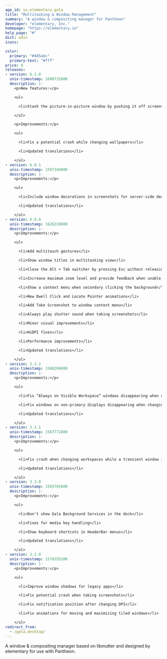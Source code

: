 ```yaml
---
app_id: io.elementary.gala
title: "Multitasking & Window Management"
summary: "A window & compositing manager for Pantheon"
developer: "elementary, Inc."
homepage: "https://elementary.io"
help_page: "#"
dist: odin
icons:

color:
  primary: "#485a6c"
  primary-text: "#fff"
price: 0
releases:
- version: 6.2.0
  unix-timestamp: 1600732800
  description: |-
    <p>New features:</p>

    <ul>

      <li>Stash the picture-in-picture window by pushing it off screen</li>

    </ul>

    <p>Improvements:</p>

    <ul>

      <li>Fix a potential crash while changing wallpapers</li>

      <li>Updated translations</li>

    </ul>
- version: 6.0.1
  unix-timestamp: 1597104000
  description: |-
    <p>Improvements:</p>

    <ul>

      <li>Include window decorations in screenshots for server-side decorated windows</li>

      <li>Updated translations</li>

    </ul>
- version: 6.0.0
  unix-timestamp: 1626220800
  description: |-
    <p>Improvements:</p>

    <ul>

      <li>Add multitouch gestures</li>

      <li>Show window titles in multitasking view</li>

      <li>Close the Alt + Tab switcher by pressing Esc without releasing Alt</li>

      <li>Increase maximum zoom level and provide feedback when unable to zoom</li>

      <li>Show a context menu when secondary clicking the background</li>

      <li>New Dwell Click and Locate Pointer animations</li>

      <li>Add Take Screenshot to window context menu</li>

      <li>Always play shutter sound when taking screenshots</li>

      <li>Minor visual improvements</li>

      <li>HiDPI fixes</li>

      <li>Performance improvements</li>

      <li>Updated translations</li>

    </ul>
- version: 3.3.2
  unix-timestamp: 1588204800
  description: |-
    <p>Improvements:</p>

    <ul>

      <li>Fix “Always on Visible Workspace” windows disappearing when changing workspaces</li>

      <li>Fix windows on non-primary displays disappearing when changing workspaces</li>

      <li>Updated translations</li>

    </ul>
- version: 3.3.1
  unix-timestamp: 1587772800
  description: |-
    <p>Improvements:</p>

    <ul>

      <li>Fix crash when changing workspaces while a transient window is opening</li>

      <li>Updated translations</li>

    </ul>
- version: 3.3.0
  unix-timestamp: 1585785600
  description: |-
    <p>Improvements:</p>

    <ul>

      <li>Don't show Gala Background Services in the dock</li>

      <li>Fixes for media key handling</li>

      <li>Show keyboard shortcuts in HeaderBar menus</li>

      <li>Updated translations</li>

    </ul>
- version: 3.2.0
  unix-timestamp: 1578355200
  description: |-
    <p>Improvements:</p>

    <ul>

      <li>Improve window shadows for legacy apps</li>

      <li>Fix potential crash when taking screenshots</li>

      <li>Fix notification position after changing DPI</li>

      <li>Fix animations for moving and maximizing tiled windows</li>

    </ul>
redirect_from:
  - /gala.desktop/
---
```


<p>A window &amp; compositing manager based on libmutter and designed by elementary for use with Pantheon.</p>